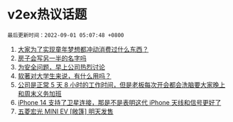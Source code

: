 # v2ex热议话题

`最后更新时间：2022-09-01 05:07:48 +0800`

1. [大家为了实现童年梦想都冲动消费过什么东西？](https://www.v2ex.com/t/876627)
1. [房子会写另一半的名字吗](https://www.v2ex.com/t/876628)
1. [为安全问题，早上公司热烈讨论](https://www.v2ex.com/t/876693)
1. [软著对大学生来说，有什么用吗？](https://www.v2ex.com/t/876662)
1. [公司是正常 5 天 8 小时的工作时间，但是老板每次开会都会洗脑要大家晚上和周末义务加班](https://www.v2ex.com/t/876619)
1. [iPhone 14 支持了卫星连接，那是不是表明这代 iPhone 天线和信号更好了](https://www.v2ex.com/t/876630)
1. [五菱宏光 MINI EV [敞篷] 明天发售](https://www.v2ex.com/t/876638)

